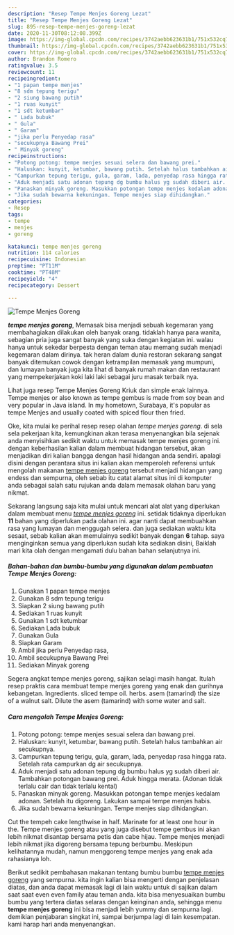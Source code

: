 ```yaml
---
description: "Resep Tempe Menjes Goreng Lezat"
title: "Resep Tempe Menjes Goreng Lezat"
slug: 895-resep-tempe-menjes-goreng-lezat
date: 2020-11-30T08:12:08.399Z
image: https://img-global.cpcdn.com/recipes/3742aebb623631b1/751x532cq70/tempe-menjes-goreng-foto-resep-utama.jpg
thumbnail: https://img-global.cpcdn.com/recipes/3742aebb623631b1/751x532cq70/tempe-menjes-goreng-foto-resep-utama.jpg
cover: https://img-global.cpcdn.com/recipes/3742aebb623631b1/751x532cq70/tempe-menjes-goreng-foto-resep-utama.jpg
author: Brandon Romero
ratingvalue: 3.5
reviewcount: 11
recipeingredient:
- "1 papan tempe menjes"
- "8 sdm tepung terigu"
- "2 siung bawang putih"
- "1 ruas kunyit"
- "1 sdt ketumbar"
- " Lada bubuk"
- " Gula"
- " Garam"
- "jika perlu Penyedap rasa"
- "secukupnya Bawang Prei"
- " Minyak goreng"
recipeinstructions:
- "Potong potong: tempe menjes sesuai selera dan bawang prei."
- "Haluskan: kunyit, ketumbar, bawang putih. Setelah halus tambahkan air secukupnya."
- "Campurkan tepung terigu, gula, garam, lada, penyedap rasa hingga rata. Setelah rata campurkan dg air secukupnya."
- "Aduk menjadi satu adonan tepung dg bumbu halus yg sudah diberi air. Tambahkan potongan bawang prei. Aduk hingga merata. (Adonan tidak terlalu cair dan tidak terlalu kental)"
- "Panaskan minyak goreng. Masukkan potongan tempe menjes kedalam adonan. Setelah itu digoreng. Lakukan sampai tempe menjes habis."
- "Jika sudah bewarna kekuningan. Tempe menjes siap dihidangkan."
categories:
- Resep
tags:
- tempe
- menjes
- goreng

katakunci: tempe menjes goreng 
nutrition: 114 calories
recipecuisine: Indonesian
preptime: "PT11M"
cooktime: "PT48M"
recipeyield: "4"
recipecategory: Dessert

---
```



![Tempe Menjes Goreng](https://img-global.cpcdn.com/recipes/3742aebb623631b1/751x532cq70/tempe-menjes-goreng-foto-resep-utama.jpg)

<b><i>tempe menjes goreng</i></b>, Memasak bisa menjadi sebuah kegemaran yang membahagiakan dilakukan oleh banyak orang. tidaklah hanya para wanita, sebagian pria juga sangat banyak yang suka dengan kegiatan ini. walau hanya untuk sekedar berpesta dengan teman atau memang sudah menjadi kegemaran dalam dirinya. tak heran dalam dunia restoran sekarang sangat banyak ditemukan cowok dengan ketrampilan memasak yang mumpuni, dan lumayan banyak juga kita lihat di banyak rumah makan dan restaurant yang mempekerjakan koki laki laki sebagai juru masak terbaik nya.

Lihat juga resep Tempe Menjes Goreng Kriuk dan simple enak lainnya. Tempe menjes or also known as tempe gembus is made from soy bean and very popular in Java island. In my hometown, Surabaya, it&#39;s popular as tempe Menjes and usually coated with spiced flour then fried.

Oke, kita mulai ke perihal resep resep olahan <i>tempe menjes goreng</i>. di sela sela pekerjaan kita, kemungkinan akan terasa menyenangkan bila sejenak anda menyisihkan sedikit waktu untuk memasak tempe menjes goreng ini. dengan keberhasilan kalian dalam membuat hidangan tersebut, akan menjadikan diri kalian bangga dengan hasil hidangan anda sendiri. apalagi disini dengan perantara situs ini kalian akan memperoleh referensi untuk mengolah makanan <u>tempe menjes goreng</u> tersebut menjadi hidangan yang endess dan sempurna, oleh sebab itu catat alamat situs ini di komputer anda sebagai salah satu rujukan anda dalam memasak olahan baru yang nikmat.


Sekarang langsung saja kita mulai untuk mencari alat alat yang diperlukan dalam membuat menu <u><i>tempe menjes goreng</i></u> ini. setidak tidaknya diperlukan <b>11</b> bahan yang diperlukan pada olahan ini. agar nanti dapat membuahkan rasa yang lumayan dan menggugah selera. dan juga sediakan waktu kita sesaat, sebab kalian akan memulainya sedikit banyak dengan <b>6</b> tahap. saya menginginkan semua yang diperlukan sudah kita sediakan disini, Baiklah mari kita olah dengan mengamati dulu bahan bahan selanjutnya ini.

<!--inarticleads1-->

##### Bahan-bahan dan bumbu-bumbu yang digunakan dalam pembuatan Tempe Menjes Goreng:

1. Gunakan 1 papan tempe menjes
1. Gunakan 8 sdm tepung terigu
1. Siapkan 2 siung bawang putih
1. Sediakan 1 ruas kunyit
1. Gunakan 1 sdt ketumbar
1. Sediakan  Lada bubuk
1. Gunakan  Gula
1. Siapkan  Garam
1. Ambil jika perlu Penyedap rasa,
1. Ambil secukupnya Bawang Prei
1. Sediakan  Minyak goreng


Segera angkat tempe menjes goreng, sajikan selagi masih hangat. Itulah resep praktis cara membuat tempe menjes goreng yang enak dan gurihnya kebangetan. Ingredients. sliced tempe oil. herbs. asem (tamarind) the size of a walnut salt. Dilute the asem (tamarind) with some water and salt. 

<!--inarticleads2-->

##### Cara mengolah Tempe Menjes Goreng:

1. Potong potong: tempe menjes sesuai selera dan bawang prei.
1. Haluskan: kunyit, ketumbar, bawang putih. Setelah halus tambahkan air secukupnya.
1. Campurkan tepung terigu, gula, garam, lada, penyedap rasa hingga rata. Setelah rata campurkan dg air secukupnya.
1. Aduk menjadi satu adonan tepung dg bumbu halus yg sudah diberi air. Tambahkan potongan bawang prei. Aduk hingga merata. (Adonan tidak terlalu cair dan tidak terlalu kental)
1. Panaskan minyak goreng. Masukkan potongan tempe menjes kedalam adonan. Setelah itu digoreng. Lakukan sampai tempe menjes habis.
1. Jika sudah bewarna kekuningan. Tempe menjes siap dihidangkan.


Cut the tempeh cake lengthwise in half. Marinate for at least one hour in the. Tempe menjes goreng atau yang juga disebut tempe gembus ini akan lebih nikmat disantap bersama petis dan cabe hijau. Tempe menjes menjadi lebih nikmat jika digoreng bersama tepung berbumbu. Meskipun kelihatannya mudah, namun menggoreng tempe menjes yang enak ada rahasianya loh. 

Berikut sedikit pembahasan makanan tentang bumbu bumbu <u>tempe menjes goreng</u> yang sempurna. kita ingin kalian bisa mengerti dengan penjelasan diatas, dan anda dapat memasak lagi di lain waktu untuk di sajikan dalam saat saat even even family atau teman anda. kita bisa menyesuaikan bumbu bumbu yang tertera diatas selaras dengan keinginan anda, sehingga menu <b>tempe menjes goreng</b> ini bisa menjadi lebih yummy dan sempurna lagi. demikian penjabaran singkat ini, sampai berjumpa lagi di lain kesempatan. kami harap hari anda menyenangkan.
